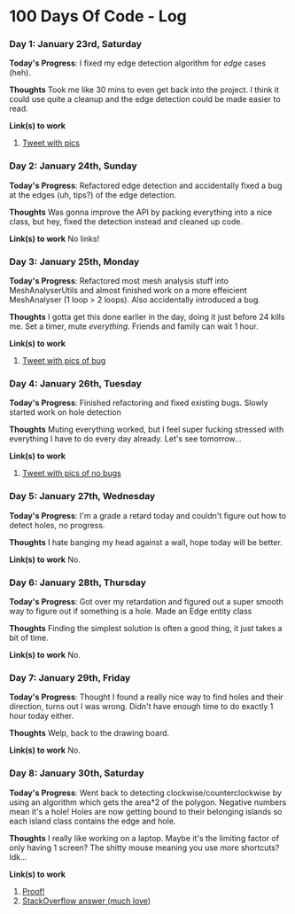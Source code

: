 # 100 Days Of Code - Log

### Day 1: January 23rd, Saturday

**Today's Progress**: I fixed my edge detection algorithm for *edge* cases (heh).

**Thoughts** Took me like 30 mins to even get back into the project. I think it could use quite a cleanup and the edge detection could be made easier to read.

**Link(s) to work**
1. [Tweet with pics](https://twitter.com/MarrMany/status/1353103805798371329)


### Day 2: January 24th, Sunday

**Today's Progress**: Refactored edge detection and accidentally fixed a bug at the edges (uh, tips?) of the edge detection.

**Thoughts** Was gonna improve the API by packing everything into a nice class, but hey, fixed the detection instead and cleaned up code.

**Link(s) to work**
No links!


### Day 3: January 25th, Monday

**Today's Progress**: Refactored most mesh analysis stuff into MeshAnalyserUtils and almost finished work on a more effeicient MeshAnalyser (1 loop > 2 loops). Also accidentally introduced a bug.

**Thoughts** I gotta get this done earlier in the day, doing it just before 24 kills me. Set a timer, mute *everything*. Friends and family can wait 1 hour.

**Link(s) to work**
1. [Tweet with pics of bug](https://twitter.com/MarrMany/status/1353832309208866816)


### Day 4: January 26th, Tuesday

**Today's Progress**: Finished refactoring and fixed existing bugs. Slowly started work on hole detection

**Thoughts** Muting everything worked, but I feel super fucking stressed with everything I have to do every day already. Let's see tomorrow...

**Link(s) to work**
1. [Tweet with pics of no bugs](https://twitter.com/MarrMany/status/1354167129524891650)


### Day 5: January 27th, Wednesday

**Today's Progress**: I'm a grade a retard today and couldn't figure out how to detect holes, no progress.

**Thoughts** I hate banging my head against a wall, hope today will be better.

**Link(s) to work**
No.


### Day 6: January 28th, Thursday

**Today's Progress**: Got over my retardation and figured out a super smooth way to figure out if something is a hole. Made an Edge entity class

**Thoughts** Finding the simplest solution is often a good thing, it just takes a bit of time.

**Link(s) to work**
No.


### Day 7: January 29th, Friday

**Today's Progress**: Thought I found a really nice way to find holes and their direction, turns out I was wrong. Didn't have enough time to do exactly 1 hour today either.

**Thoughts** Welp, back to the drawing board.

**Link(s) to work**
No.


### Day 8: January 30th, Saturday

**Today's Progress**: Went back to detecting clockwise/counterclockwise by using an algorithm which gets the area*2 of the polygon. Negative numbers mean it's a hole!
Holes are now getting bound to their belonging islands so each island class contains the edge and hole.

**Thoughts** I really like working on a laptop. Maybe it's the limiting factor of only having 1 screen? The shitty mouse meaning you use more shortcuts? Idk...

**Link(s) to work**
1. [Proof!](https://twitter.com/MarrMany/status/1355655665902039040)
2. [StackOverflow answer (much love)](https://stackoverflow.com/questions/1165647/how-to-determine-if-a-list-of-polygon-points-are-in-clockwise-order)